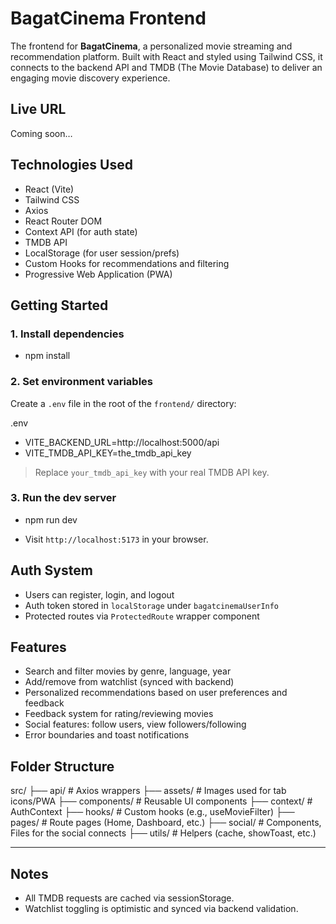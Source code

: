 # BagatCinema Frontend

The frontend for **BagatCinema**, a personalized movie streaming and recommendation platform. Built with React and styled using Tailwind CSS, it connects to the backend API and TMDB (The Movie Database) to deliver an engaging movie discovery experience.

## Live URL

Coming soon…

## Technologies Used

- React (Vite)
- Tailwind CSS
- Axios
- React Router DOM
- Context API (for auth state)
- TMDB API
- LocalStorage (for user session/prefs)
- Custom Hooks for recommendations and filtering
- Progressive Web Application (PWA)

## Getting Started

### 1. Install dependencies

- npm install

### 2. Set environment variables

Create a `.env` file in the root of the `frontend/` directory:

.env

- VITE_BACKEND_URL=http://localhost:5000/api
- VITE_TMDB_API_KEY=the_tmdb_api_key

> Replace `your_tmdb_api_key` with your real TMDB API key.

### 3. Run the dev server

- npm run dev

- Visit `http://localhost:5173` in your browser.

## Auth System

- Users can register, login, and logout
- Auth token stored in `localStorage` under `bagatcinemaUserInfo`
- Protected routes via `ProtectedRoute` wrapper component

## Features

- Search and filter movies by genre, language, year
- Add/remove from watchlist (synced with backend)
- Personalized recommendations based on user preferences and feedback
- Feedback system for rating/reviewing movies
- Social features: follow users, view followers/following
- Error boundaries and toast notifications

## Folder Structure

src/
├── api/ # Axios wrappers
├── assets/ # Images used for tab icons/PWA
├── components/ # Reusable UI components
├── context/ # AuthContext
├── hooks/ # Custom hooks (e.g., useMovieFilter)
├── pages/ # Route pages (Home, Dashboard, etc.)
├── social/ # Components, Files for the social connects
├── utils/ # Helpers (cache, showToast, etc.)

---

## Notes

- All TMDB requests are cached via sessionStorage.
- Watchlist toggling is optimistic and synced via backend validation.

